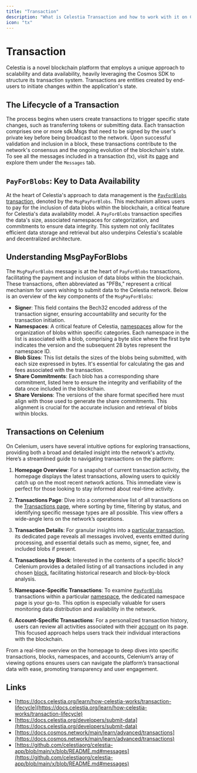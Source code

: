 ```yaml
---
title: "Transaction"
description: "What is Celestia Transaction and how to work with it on Celenium"
icon: "tx"
---
```


# Transaction

Celestia is a novel blockchain platform that employs a unique approach to scalability and data availability, heavily leveraging the Cosmos SDK to structure its transaction system. Transactions are entities created by end-users to initiate changes within the application's state.

## The Lifecycle of a Transaction

The process begins when users create transactions to trigger specific state changes, such as transferring tokens or submitting data. Each transaction comprises one or more sdk.Msgs that need to be signed by the user's private key before being broadcast to the network. Upon successful validation and inclusion in a block, these transactions contribute to the network's consensus and the ongoing evolution of the blockchain's state. To see all the messages included in a transaction (tx), visit its [page](https://celenium.io/tx/0f2871bfbde8b31a75373e667a5d8b9744cb910cc0ac213337f86c74bb93c86a) and explore them under the `Messages` tab.

## `PayForBlobs`: Key to Data Availability

At the heart of Celestia's approach to data management is the [`PayForBlobs` transaction](https://celenium.io/tx/fcfde7ebea19f60808233571886e69647e541b71449fc7a6aa5da2b04e8385d1), denoted by the `MsgPayForBlobs`. This mechanism allows users to pay for the inclusion of data blobs within the blockchain, a critical feature for Celestia's data availability model. A `PayForBlobs` transaction specifies the data's size, associated namespaces for categorization, and commitments to ensure data integrity. This system not only facilitates efficient data storage and retrieval but also underpins Celestia's scalable and decentralized architecture.

## Understanding MsgPayForBlobs

The `MsgPayForBlobs` message is at the heart of `PayForBlobs` transactions, facilitating the payment and inclusion of data blobs within the blockchain. These transactions, often abbreviated as "PFBs," represent a critical mechanism for users wishing to submit data to the Celestia network. Below is an overview of the key components of the `MsgPayForBlobs`:

- **Signer**: This field contains the Bech32 encoded address of the transaction signer, ensuring accountability and security for the transaction initiation.
- **Namespaces**: A critical feature of Celestia, [namespaces](/entities/namespace) allow for the organization of blobs within specific categories. Each namespace in the list is associated with a blob, comprising a byte slice where the first byte indicates the version and the subsequent 28 bytes represent the namespace ID.
- **Blob Sizes**: This list details the sizes of the blobs being submitted, with each size expressed in bytes. It's essential for calculating the gas and fees associated with the transaction.
- **Share Commitments**: Each blob has a corresponding share commitment, listed here to ensure the integrity and verifiability of the data once included in the blockchain.
- **Share Versions**: The versions of the share format specified here must align with those used to generate the share commitments. This alignment is crucial for the accurate inclusion and retrieval of blobs within blocks.

## Transactions on Celenium

On Celenium, users have several intuitive options for exploring transactions, providing both a broad and detailed insight into the network's activity. Here’s a streamlined guide to navigating transactions on the platform:

1. **Homepage Overview**: For a snapshot of current transaction activity, the homepage displays the latest transactions, allowing users to quickly catch up on the most recent network actions. This immediate view is perfect for those looking to stay informed about real-time activity.

2. **Transactions Page**: Dive into a comprehensive list of all transactions on the [Transactions page](https://celenium.io/txs), where sorting by time, filtering by status, and identifying specific message types are all possible. This view offers a wide-angle lens on the network’s operations.

3. **Transaction Details**: For granular insights into a [particular transaction](https://celenium.io/tx/87d802d2754acf73310cddf298d69c48d26d6ef9406a9c64ee661753451945f4), its dedicated page reveals all messages involved, events emitted during processing, and essential details such as memo, signer, fee, and included blobs if present.

4. **Transactions by Block**: Interested in the contents of a specific block? Celenium provides a detailed listing of all transactions included in any chosen [block](https://celenium.io/block/989327), facilitating historical research and block-by-block analysis.

5. **Namespace-Specific Transactions**: To examine [`PayForBlobs`](https://celenium.io/tx/313b64a11b77e66a194b9846805fb5088c9b38dcbd9ed5249dd7529ccc7cc7cc) transactions within a particular [namespace](https://celenium.io/namespace/00000000000000000000000000000000000000000808080808080808), the dedicated namespace page is your go-to. This option is especially valuable for users monitoring data distribution and availability in the network.

6. **Account-Specific Transactions**: For a personalized transaction history, 						users can review all activities associated with their [account](https://celenium.io/address/celestia15asl0yesenfne79r38a0df4vs2fjvs94c7teyw) on its page. This focused approach helps users track their individual interactions with the blockchain.

From a real-time overview on the homepage to deep dives into specific transactions, blocks, namespaces, and accounts, Celenium’s array of viewing options ensures users can navigate the platform’s transactional data with ease, promoting transparency and user engagement.

## Links

- [https://docs.celestia.org/learn/how-celestia-works/transaction-lifecycle](https://docs.celestia.org/learn/how-celestia-works/transaction-lifecycle)
- [https://docs.celestia.org/developers/submit-data](https://docs.celestia.org/developers/submit-data)
- [https://docs.cosmos.network/main/learn/advanced/transactions](https://docs.cosmos.network/main/learn/advanced/transactions)
- [https://github.com/celestiaorg/celestia-app/blob/main/x/blob/README.md#messages](https://github.com/celestiaorg/celestia-app/blob/main/x/blob/README.md#messages)
